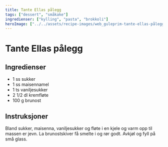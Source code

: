 ```yaml
---
title: Tante Ellas pålegg
tags: ["dessert", "småkake"]
ingredienser: ["kylling", "pasta", "brokkoli"]
heroImage: ["../../assets/recipe-images/web_guleprim-tante-ellas-pålegg.jpg"]
---
```


# Tante Ellas pålegg

## Ingredienser

- 1 ss sukker
- 1 ss maisennamel
- 1 ts vaniljesukker
- 2 1/2 dl kremfløte
- 100 g brunost

## Instruksjoner

Bland sukker, maisenna, vaniljesukker og fløte i en kjele og varm opp til massen er jevn. La brunostskiver få smelte i og rør godt. Avkjøl og fyll på små glass.
